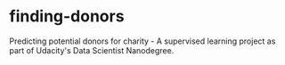 # finding-donors
Predicting potential donors for charity - A supervised learning project as part of Udacity's Data Scientist Nanodegree.
